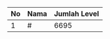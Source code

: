 | No | Nama            | Jumlah Level |
|----|-----------------|--------------|
| 1  | #    |    6695        |
